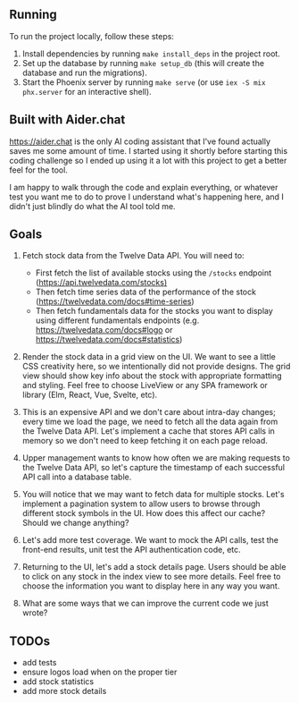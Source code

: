 ## Running

To run the project locally, follow these steps:

1. Install dependencies by running `make install_deps` in the project root.
2. Set up the database by running `make setup_db` (this will create the database and run the migrations).
3. Start the Phoenix server by running `make serve` (or use `iex -S mix phx.server` for an interactive shell).

## Built with Aider.chat

https://aider.chat is the only AI coding assistant that I've found actually
saves me some amount of time. I started using it shortly before starting this
coding challenge so I ended up using it a lot with this project to get a better
feel for the tool.

I am happy to walk through the code and explain everything, or whatever test you
want me to do to prove I understand what's happening here, and I didn't just
blindly do what the AI tool told me.

## Goals
1. Fetch stock data from the Twelve Data API. You will need to:
   - First fetch the list of available stocks using the `/stocks` endpoint
     ([https://api.twelvedata.com/stocks)](https://twelvedata.com/docs#stocks-list)
   - Then fetch time series data of the performance of the stock
     (https://twelvedata.com/docs#time-series)
   - Then fetch fundamentals data for the stocks you want to display using
     different fundamentals endpoints (e.g. https://twelvedata.com/docs#logo or
     https://twelvedata.com/docs#statistics)

2. Render the stock data in a grid view on the UI. We want to see a little CSS
   creativity here, so we intentionally did not provide designs. The grid view
   should show key info about the stock with appropriate formatting and styling.
   Feel free to choose LiveView or any SPA framework or library (Elm, React,
   Vue, Svelte, etc).

3. This is an expensive API and we don't care about intra-day changes; every
   time we load the page, we need to fetch all the data again from the Twelve
   Data API. Let's implement a cache that stores API calls in memory so we don't
   need to keep fetching it on each page reload.

4. Upper management wants to know how often we are making requests to the Twelve
   Data API, so let's capture the timestamp of each successful API call into a
   database table.

5. You will notice that we may want to fetch data for multiple stocks. Let's
   implement a pagination system to allow users to browse through different
   stock symbols in the UI. How does this affect our cache? Should we change
   anything?

6. Let's add more test coverage. We want to mock the API calls, test the
   front-end results, unit test the API authentication code, etc.

7. Returning to the UI, let's add a stock details page. Users should be able to
   click on any stock in the index view to see more details. Feel free to choose
   the information you  want to display here in any way you want.

8. What are some ways that we can improve the current code we just wrote?

## TODOs
- add tests
- ensure logos load when on the proper tier
- add stock statistics
- add more stock details

